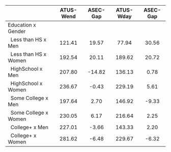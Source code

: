 
|                      |    ATUS-Wend |     ASEC-Gap |    ATUS-Wday |     ASEC-Gap |
| -------------------- | :----------: | :----------: | :----------: | :----------: |
| Education x Gender   |              |              |              |              |
| &nbsp;&nbsp;Less than HS x Men |       121.41 |        19.57 |        77.94 |        30.56 |
| &nbsp;&nbsp;Less than HS x Women |       192.54 |        20.11 |       189.62 |        20.72 |
| &nbsp;&nbsp;HighSchool x Men |       207.80 |       -14.82 |       136.13 |         0.78 |
| &nbsp;&nbsp;HighSchool x Women |       236.67 |        -0.43 |       229.19 |         5.61 |
| &nbsp;&nbsp;Some College x Men |       197.64 |         2.70 |       146.92 |        -9.33 |
| &nbsp;&nbsp;Some College x Women |       230.05 |         6.17 |       216.64 |         2.25 |
| &nbsp;&nbsp;College+ x Men |       227.01 |        -3.66 |       143.33 |         2.20 |
| &nbsp;&nbsp;College+ x Women |       281.62 |        -6.48 |       229.67 |        -6.32 |

